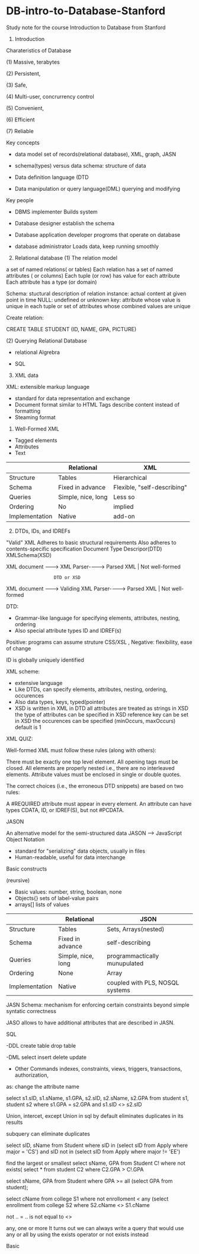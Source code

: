 # DB-intro-to-Database-Stanford
Study note for the course Introduction to Database from Stanford


1. Introduction 

Charateristics of Database

(1) Massive,  terabytes

(2) Persistent,

(3) Safe, 

(4) Multi-user, concrurrency control

(5) Convenient, 

(6) Efficient

(7) Reliable 

Key concepts 

 - data model
 set of records(relational database), XML, graph, JASN
 
 - schema(types) versus data
 schema: structure of data
 
 - Data definition language (DTD
 
 
 - Data manipulation or query language(DML)
 querying and modifying 

Key people 

- DBMS implementer
 Builds system

- Database designer
 establish the schema
 
 - Database application developer
  progroms that operate on database
  
 - database administrator 
  Loads data, keep running smoothly
  
  
  2. Relational database
  (1) The relation model
  
  a set of named relations( or tables)
  Each relation has a set of named attributes ( or columns)
  Each tuple (or row) has value for each attribute
  Each attribute has a type (or domain)
  
  Schema: stuctural description of relation
  instance: actual content at given point in time
  NULL: undefined or unknown
  key: attribute whose value is unique in each tuple or set of attributes whose combined values are unique 
  
  Create relation:
  
  CREATE TABLE STUDENT (ID, NAME, GPA, PICTURE)
  
  (2) Querying Relational Database
  - relational Algrebra
  
  - SQL
  
  3. XML data
  
  XML: extensible markup language
- standard for data representation and exchange
- Document format similar to HTML
  Tags describe content instead of formatting 
- Steaming format

1. Well-Formed XML

- Tagged elements
- Attributes
- Text

|                  | Relational                        | XML              |
 ----------------- | ---------------------------- | ------------------
| Structure | Tables          | Hierarchical|
| Schema           | Fixed in advance           | Flexible, "self-describing" |
| Queries           |Simple, nice, long|Less so |
| Ordering           | No| implied |
|Implementation       |Native|add-on |

2. DTDs, IDs, and IDREFs

"Valid" XML
Adheres to basic structural requirements
 Also adheres to contents-specific specification
 Document Type Descripor(DTD)
 XMLSchema(XSD)
 
 XML document --->  XML Parser----> Parsed XML
                        |
                     Not well-formed 
                    
                      DTD or XSD
 
 XML document --->  Validing XML Parser----> Parsed XML
                        |
                     Not well-formed 


DTD: 
- Grammar-like language for specifying elements, attributes, nesting, ordering  
- Also special attribute types ID and IDREF(s)

Positive: programs can assume struture
CSS/XSL ,
Negative: flexibility, ease of change

ID is globally uniquely identified

XML scheme:
- extensive language
- Like DTDs, can specify elements, attributes, nesting, ordering, occurences
- Also data types, keys, typed(pointer)
- XSD is written in XML
in DTD all attributes are treated as strings
in XSD the type of attributes can be specified 
in XSD reference key can be set
in XSD the occurences can be specified (minOccurs, maxOccurs) default is 1

XML QUIZ: 

Well-formed XML must follow these rules (along with others):

There must be exactly one top level element.
All opening tags must be closed.
All elements are properly nested i.e., there are no interleaved elements.
Attribute values must be enclosed in single or double quotes.

The correct choices (i.e., the erroneous DTD snippets) are based on two rules:

A #REQUIRED attribute must appear in every element.
An attribute can have types CDATA, ID, or IDREF(S), but not #PCDATA.

JASON

An alternative model for the semi-structured data
JASON --> JavaScript Object Notation
- standard for "serializing" data objects, usually in files
- Human-readable, useful for data interchange

Basic constructs

(reursive)
- Basic values:
  number, string, boolean, none
- Objects{}
  sets of label-value pairs
- arrays[]
  lists of values
 
|                  | Relational                        | JSON             |
 ----------------- | ---------------------------- | ------------------
| Structure | Tables          | Sets, Arrays(nested)|
| Schema           | Fixed in advance           | self-describing |
| Queries           |Simple, nice, long|programmactically munupulated |
| Ordering           | None| Array |
|Implementation       |Native|coupled with PLS, NOSQL systems |

JASN Schema: mechanism for enforcing certain constraints beyond simple syntatic correctness

JASO allows to have additional attributes that are described in JASN.



SQL

-DDL
create table
drop table

-DML
select
insert
delete
update

- Other Commands
indexes, constraints, views, triggers, transactions, authorization, 

as: change the attribute name 

select s1.sID, s1.sName, s1.GPA, s2.sID, s2.sName, s2.GPA
from student s1, student s2
where s1.GPA = s2.GPA and s1.sID <> s2.sID

Union, intercet, except
Union in sql by default eliminates duplicates in its results

subquery can eliminate duplicates

select sID, sName
from Student
where sID in (select sID from Apply where major = 'CS')
and sID not in (select sID from Apply where major != 'EE')

find the largest or smallest 
select sName, GPA
from Student C!
where not exists( select * from student C2
                  where C2.GPA > C!.GPA
                  
select sName, GPA
from Student 
where GPA >= all (select GPA from student);

select cName
from college S1
where not enrolloment < any (select enrollment from college S2
                              where S2.cName <> S1.cName
                              
not .. = .. is not equal to <>

any, one or more 
It turns out we can always write a query that would use any or all by using the exists operator or not exists instead




Basic 











